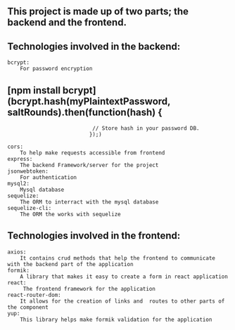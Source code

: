 ## This project is made up of two parts; the backend and the frontend.


## Technologies involved in the backend:
	bcrypt: 
		For password encryption
##      [npm install bcrypt](bcrypt.hash(myPlaintextPassword, saltRounds).then(function(hash) {
                               // Store hash in your password DB.
                              });)

	cors:
		To help make requests accessible from frontend
	express:
		The backend Framework/server for the project
	jsonwebtoken:
		For authentication
	mysql2:
		Mysql database
	sequelize:
		The ORM to interract with the mysql database
	sequelize-cli:
		The ORM the works with sequelize
	
## Technologies involved in the frontend:
	axios:
		It contains crud methods that help the frontend to communicate with the backend part of the application
	formik:
		A library that makes it easy to create a form in react application
	react:
		 The frontend framework for the application
	react-router-dom:
		It allows for the creation of links and  routes to other parts of the component
	yup:
		This library helps make formik validation for the application
